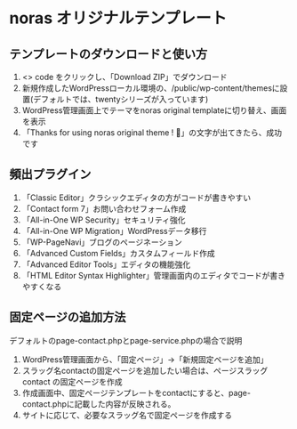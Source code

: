 # noras オリジナルテンプレート

## テンプレートのダウンロードと使い方

1. <> code をクリックし、「Download ZIP」でダウンロード
2. 新規作成したWordPressローカル環境の、/public/wp-content/themesに設置(デフォルトでは、twentyシリーズが入っています)
3. WordPress管理画面上でテーマをnoras original templateに切り替え、画面を表示
4. 「Thanks for using noras original theme ! 🥳」の文字が出てきたら、成功です

## 頻出プラグイン

1. 「Classic Editor」クラシックエディタの方がコードが書きやすい
2. 「Contact form 7」お問い合わせフォーム作成
3. 「All-in-One WP Security」セキュリティ強化
4. 「All-in-One WP Migration」WordPressデータ移行
5. 「WP-PageNavi」ブログのページネーション
6. 「Advanced Custom Fields」カスタムフィールド作成
7. 「Advanced Editor Tools」エディタの機能強化
8. 「HTML Editor Syntax Highlighter」管理画面内のエディタでコードが書きやすくなる

## 固定ページの追加方法

デフォルトのpage-contact.phpとpage-service.phpの場合で説明

1. WordPress管理画面から、「固定ページ」→「新規固定ページを追加」
2. スラッグ名contactの固定ページを追加したい場合は、ページスラッグ contact の固定ページを作成
3. 作成画面中、固定ページテンプレートをcontactにすると、page-contact.phpに記載した内容が反映される。
4. サイトに応じて、必要なスラッグ名で固定ページを作成する
